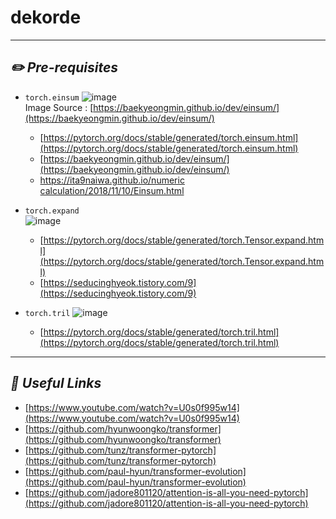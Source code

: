 # dekorde
---
## ***✏️ Pre-requisites***

- `torch.einsum`
    ![image](https://user-images.githubusercontent.com/59340911/136669368-3699970f-e7c4-4216-a8e5-f93bece26637.png)    
      Image Source : [https://baekyeongmin.github.io/dev/einsum/](https://baekyeongmin.github.io/dev/einsum/)
      
    - [https://pytorch.org/docs/stable/generated/torch.einsum.html](https://pytorch.org/docs/stable/generated/torch.einsum.html)
    - [https://baekyeongmin.github.io/dev/einsum/](https://baekyeongmin.github.io/dev/einsum/)
    - [https://ita9naiwa.github.io/numeric calculation/2018/11/10/Einsum.html](https://ita9naiwa.github.io/numeric%20calculation/2018/11/10/Einsum.html)


- `torch.expand`    
    ![image](https://user-images.githubusercontent.com/59340911/136669463-aa6d3679-cf1d-4031-ae66-c122de651bd1.png)
    - [https://pytorch.org/docs/stable/generated/torch.Tensor.expand.html](https://pytorch.org/docs/stable/generated/torch.Tensor.expand.html)
    - [https://seducinghyeok.tistory.com/9](https://seducinghyeok.tistory.com/9)


- `torch.tril`
    ![image](https://user-images.githubusercontent.com/59340911/136669458-6737c821-3143-4b14-9526-175fa5133a93.png)    
    - [https://pytorch.org/docs/stable/generated/torch.tril.html](https://pytorch.org/docs/stable/generated/torch.tril.html)


---
## ***🔗 Useful Links***

- [https://www.youtube.com/watch?v=U0s0f995w14](https://www.youtube.com/watch?v=U0s0f995w14)
- [https://github.com/hyunwoongko/transformer](https://github.com/hyunwoongko/transformer)
- [https://github.com/tunz/transformer-pytorch](https://github.com/tunz/transformer-pytorch)
- [https://github.com/paul-hyun/transformer-evolution](https://github.com/paul-hyun/transformer-evolution)
- [https://github.com/jadore801120/attention-is-all-you-need-pytorch](https://github.com/jadore801120/attention-is-all-you-need-pytorch)
